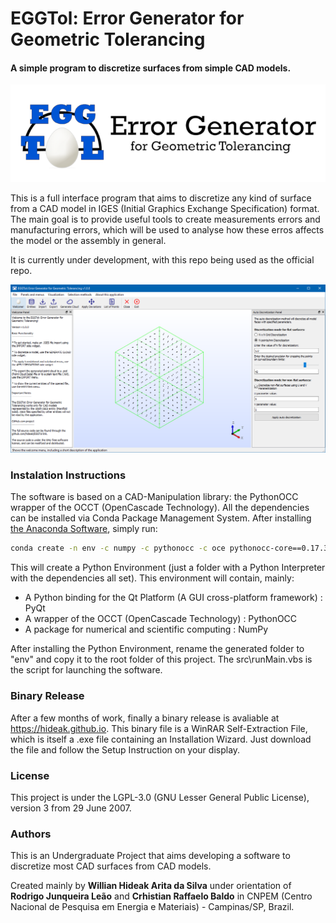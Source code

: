 EGGTol: Error Generator for Geometric Tolerancing
=================================================

#### A simple program to discretize surfaces from simple CAD models.

![The splash screen](img/splash.png?raw=true "splash")

This is a full interface program that aims to discretize any kind of surface from
a CAD model in IGES (Initial Graphics Exchange Specification) format. The main goal
is to provide useful tools to create measurements errors and manufacturing errors,
which will be used to analyse how these erros affects the model or the assembly
in general.

It is currently under development, with this repo being used as the official repo.

![The current interface](img/interface.png?raw=true "interface")

### Instalation Instructions

The software is based on a CAD-Manipulation library: the PythonOCC wrapper of the OCCT (OpenCascade
Technology). All the dependencies can be installed via Conda Package Management System. After
installing [the Anaconda Software](https://www.continuum.io/downloads), simply run:
```bash
conda create -n env -c numpy -c pythonocc -c oce pythonocc-core==0.17.3 python=3
```
This will create a Python Environment (just a folder with a Python Interpreter with the dependencies
all set). This environment will contain, mainly:

* A Python binding for the Qt Platform (A GUI cross-platform framework) : PyQt
* A wrapper of the OCCT (OpenCascade Technology) : PythonOCC
* A package for numerical and scientific computing : NumPy

After installing the Python Environment, rename the generated folder to "env" and copy it to the
root folder of this project. The src\runMain.vbs is the script for launching the software.

### Binary Release

After a few months of work, finally a binary release is avaliable at https://hideak.github.io.
This binary file is a WinRAR Self-Extraction File, which is itself a .exe file containing an
Installation Wizard. Just download the file and follow the Setup Instruction on your display.

### License

This project is under the LGPL-3.0 (GNU Lesser General Public License), version 3 from 29 June
2007.

### Authors

This is an Undergraduate Project that aims developing a software to discretize most CAD surfaces
from CAD models.

Created mainly by **Willian Hideak Arita da Silva** under orientation of **Rodrigo Junqueira Leão**
and **Crhistian Raffaelo Baldo** in CNPEM (Centro Nacional de Pesquisa em Energia e Materiais) -
Campinas/SP, Brazil.
